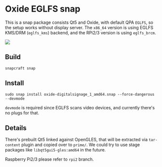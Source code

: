 # Oxide EGLFS snap

This is a snap package consists Qt5 and Oxide, with default QPA `EGLFS`, so the setup works without display server. 
The `x86_64` version is using EGLFS KMS/DRM (`eglfs_kms`) backend, and the RPi2/3 version is using `eglfs_brcm`. 

![](http://i.imgur.com/L7GWZiF.jpg)

## Build 

    snapcraft snap 
    
## Install

    sudo snap install oxide-digitalsignage_1_amd64.snap --force-dangerous --devmode 

`devmode` is required since EGLFS scans video devices, and currently there's no plugs for that. 

## Details 

There's prebuilt Qt5 linked against OpenGLES, that will be extracted via `tar-content` plugin and copied over to `prime/`. 
We could try to use stage packages like `libqt5gui5-gles:amd64` in the future. 

Raspberry Pi2/3 please refer to `rpi2` branch. 
